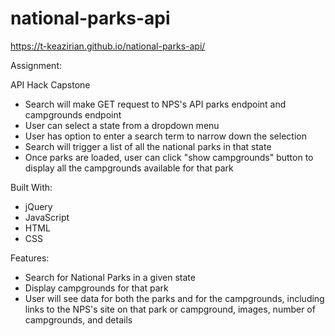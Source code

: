 # national-parks-api

https://t-keazirian.github.io/national-parks-api/

Assignment:

API Hack Capstone

- Search will make GET request to NPS's API parks endpoint and campgrounds endpoint
- User can select a state from a dropdown menu
- User has option to enter a search term to narrow down the selection
- Search will trigger a list of all the national parks in that state
- Once parks are loaded, user can click "show campgrounds" button to display all the campgrounds available for that park

Built With:
- jQuery
- JavaScript
- HTML
- CSS

Features:
- Search for National Parks in a given state
- Display campgrounds for that park
- User will see data for both the parks and for the campgrounds, including links to the NPS's site on that park or campground, images, number of campgrounds, and details
